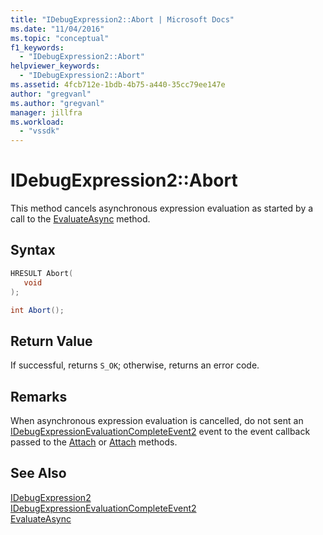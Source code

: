 ```yaml
---
title: "IDebugExpression2::Abort | Microsoft Docs"
ms.date: "11/04/2016"
ms.topic: "conceptual"
f1_keywords: 
  - "IDebugExpression2::Abort"
helpviewer_keywords: 
  - "IDebugExpression2::Abort"
ms.assetid: 4fcb712e-1bdb-4b75-a440-35cc79ee147e
author: "gregvanl"
ms.author: "gregvanl"
manager: jillfra
ms.workload: 
  - "vssdk"
---
```

# IDebugExpression2::Abort
This method cancels asynchronous expression evaluation as started by a call to the [EvaluateAsync](../../../extensibility/debugger/reference/idebugexpression2-evaluateasync.md) method.  
  
## Syntax  
  
```cpp  
HRESULT Abort(  
   void  
);  
```  
  
```csharp  
int Abort();  
```  
  
## Return Value  
 If successful, returns `S_OK`; otherwise, returns an error code.  
  
## Remarks  
 When asynchronous expression evaluation is cancelled, do not sent an [IDebugExpressionEvaluationCompleteEvent2](../../../extensibility/debugger/reference/idebugexpressionevaluationcompleteevent2.md) event to the event callback passed to the [Attach](../../../extensibility/debugger/reference/idebugprogram2-attach.md) or [Attach](../../../extensibility/debugger/reference/idebugengine2-attach.md) methods.  
  
## See Also  
 [IDebugExpression2](../../../extensibility/debugger/reference/idebugexpression2.md)   
 [IDebugExpressionEvaluationCompleteEvent2](../../../extensibility/debugger/reference/idebugexpressionevaluationcompleteevent2.md)   
 [EvaluateAsync](../../../extensibility/debugger/reference/idebugexpression2-evaluateasync.md)